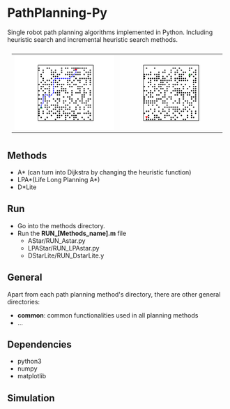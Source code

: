 # PathPlanning-Py

Single robot path planning algorithms implemented in Python. Including heuristic search and incremental heuristic search methods.

<table style="padding:10px">
  <tr>
    <td><img src="./DStarLite/results/sim-2.png" alt="2"></td>
    <td><img src="./DStarLite/results/sim-4.gif"  alt="1"></td>
  </tr>
</table>

## Methods

- A* (can turn into Dijkstra by changing the heuristic function)
- LPA*(Life Long Planning A*)
- D*Lite

## Run

- Go into the methods directory.
- Run the **RUN_[Methods_name].m** file
  - AStar/RUN_Astar.py
  - LPAStar/RUN_LPAstar.py
  - DStarLite/RUN_DstarLite.y

## General

Apart from each path planning method's directory, there are other general directories:

- **common**: common functionalities used in all planning methods
- ...

## Dependencies

- python3
- numpy
- matplotlib

## Simulation
